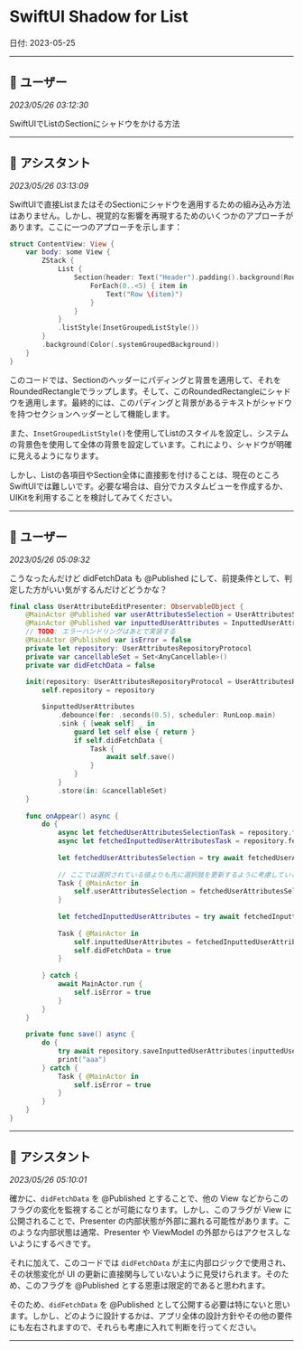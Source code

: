 # SwiftUI Shadow for List

日付: 2023-05-25

---

## 👤 ユーザー
*2023/05/26 03:12:30*

SwiftUIでListのSectionにシャドウをかける方法

---

## 🤖 アシスタント
*2023/05/26 03:13:09*

SwiftUIで直接ListまたはそのSectionにシャドウを適用するための組み込み方法はありません。しかし、視覚的な影響を再現するためのいくつかのアプローチがあります。ここに一つのアプローチを示します：

```swift
struct ContentView: View {
    var body: some View {
        ZStack {
            List {
                Section(header: Text("Header").padding().background(RoundedRectangle(cornerRadius: 5).fill(Color.white).shadow(radius: 5))) {
                    ForEach(0..<5) { item in
                        Text("Row \(item)")
                    }
                }
            }
            .listStyle(InsetGroupedListStyle())
        }
        .background(Color(.systemGroupedBackground))
    }
}
```

このコードでは、Sectionのヘッダーにパディングと背景を適用して、それをRoundedRectangleでラップします。そして、このRoundedRectangleにシャドウを適用します。最終的には、このパディングと背景があるテキストがシャドウを持つセクションヘッダーとして機能します。

また、`InsetGroupedListStyle()`を使用してListのスタイルを設定し、システムの背景色を使用して全体の背景を設定しています。これにより、シャドウが明確に見えるようになります。

しかし、Listの各項目やSection全体に直接影を付けることは、現在のところSwiftUIでは難しいです。必要な場合は、自分でカスタムビューを作成するか、UIKitを利用することを検討してみてください。

---

## 👤 ユーザー
*2023/05/26 05:09:32*

こうなったんだけど didFetchData も @Published にして、前提条件として、判定した方がいい気がするんだけどどうかな？

```swift
final class UserAttributeEditPresenter: ObservableObject {
    @MainActor @Published var userAttributesSelection = UserAttributesSelection()
    @MainActor @Published var inputtedUserAttributes = InputtedUserAttributes()
    // TODO: エラーハンドリングはあとで実装する
    @MainActor @Published var isError = false
    private let repository: UserAttributesRepositoryProtocol
    private var cancellableSet = Set<AnyCancellable>()
    private var didFetchData = false
    
    init(repository: UserAttributesRepositoryProtocol = UserAttributesRepository()) {
        self.repository = repository

        $inputtedUserAttributes
            .debounce(for: .seconds(0.5), scheduler: RunLoop.main)
            .sink { [weak self] _ in
                guard let self else { return }
                if self.didFetchData {
                    Task {
                        await self.save()
                    }
                }
            }
            .store(in: &cancellableSet)
    }
    
    func onAppear() async {
        do {
            async let fetchedUserAttributesSelectionTask = repository.fetchUserAttributesSelection()
            async let fetchedInputtedUserAttributesTask = repository.fetchInputtedUserAttributes()
            
            let fetchedUserAttributesSelection = try await fetchedUserAttributesSelectionTask
            
            // ここでは選択されている値よりも先に選択肢を更新するように考慮している
            Task { @MainActor in
                self.userAttributesSelection = fetchedUserAttributesSelection
            }
            
            let fetchedInputtedUserAttributes = try await fetchedInputtedUserAttributesTask
            
            Task { @MainActor in
                self.inputtedUserAttributes = fetchedInputtedUserAttributes
                self.didFetchData = true
            }
            
        } catch {
            await MainActor.run {
                self.isError = true
            }
        }
    }
    
    private func save() async {
        do {
            try await repository.saveInputtedUserAttributes(inputtedUserAttributes)
            print("aaa")
        } catch {
            Task { @MainActor in
                self.isError = true
            }
        }
    }
}

```

---

## 🤖 アシスタント
*2023/05/26 05:10:01*

確かに、`didFetchData` を @Published とすることで、他の View などからこのフラグの変化を監視することが可能になります。しかし、このフラグが View に公開されることで、Presenter の内部状態が外部に漏れる可能性があります。このような内部状態は通常、Presenter や ViewModel の外部からはアクセスしないようにするべきです。

それに加えて、このコードでは `didFetchData` が主に内部ロジックで使用され、その状態変化が UI の更新に直接関与していないように見受けられます。そのため、このフラグを @Published とする恩恵は限定的であると思われます。

そのため、`didFetchData` を @Published として公開する必要は特にないと思います。しかし、どのように設計するかは、アプリ全体の設計方針やその他の要件にも左右されますので、それらも考慮に入れて判断を行ってください。

---
